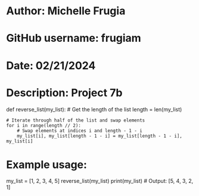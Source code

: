 # Author: Michelle Frugia
# GitHub username: frugiam
# Date: 02/21/2024
# Description: Project 7b

def reverse_list(my_list):
    # Get the length of the list
    length = len(my_list)

    # Iterate through half of the list and swap elements
    for i in range(length // 2):
        # Swap elements at indices i and length - 1 - i
        my_list[i], my_list[length - 1 - i] = my_list[length - 1 - i], my_list[i]

# Example usage:
my_list = [1, 2, 3, 4, 5]
reverse_list(my_list)
print(my_list)  # Output: [5, 4, 3, 2, 1]
